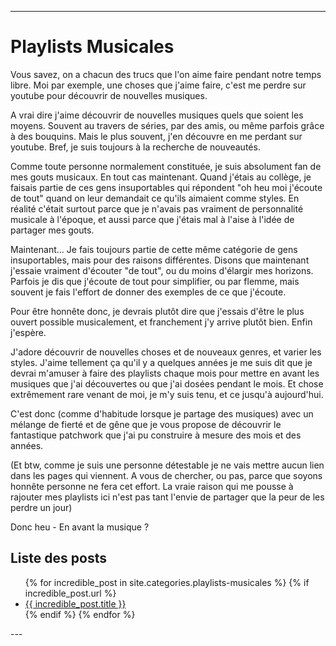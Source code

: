 
---
# Playlists Musicales
Vous savez, on a chacun des trucs que l'on aime faire pendant notre temps libre.
Moi par exemple, une choses que j'aime faire, c'est me perdre sur youtube pour découvrir de nouvelles musiques.

A vrai dire j'aime découvrir de nouvelles musiques quels que soient les moyens. Souvent au travers de séries, par des amis, ou même parfois grâce à des bouquins. Mais le plus souvent, j'en découvre en me perdant sur youtube. Bref, je suis toujours à la recherche de nouveautés.

Comme toute personne normalement constituée, je suis absolument fan de mes gouts musicaux. En tout cas maintenant. Quand j'étais au collège, je faisais partie de ces gens insuportables qui répondent "oh heu moi j'écoute de tout" quand on leur demandait ce qu'ils aimaient comme styles. En réalité c'était surtout parce que je n'avais pas vraiment de personnalité musicale à l'époque, et aussi parce que j'étais mal à l'aise à l'idée de partager mes gouts. 

Maintenant... Je fais toujours partie de cette même catégorie de gens insuportables, mais pour des raisons différentes.
Disons que maintenant j'essaie vraiment d'écouter "de tout", ou du moins d'élargir mes horizons. Parfois je dis que j'écoute de tout pour simplifier, ou par flemme, mais souvent je fais l'effort de donner des exemples de ce que j'écoute.

Pour être honnête donc, je devrais plutôt dire que j'essais d'être le plus ouvert possible musicalement, et franchement j'y arrive plutôt bien. Enfin j'espère.

J'adore découvrir de nouvelles choses et de nouveaux genres, et varier les styles. J'aime tellement ça qu'il y a quelques années je me suis dit que je devrai m'amuser à faire des playlists chaque mois pour mettre en avant les musiques que j'ai découvertes ou que j'ai dosées pendant le mois. Et chose extrêmement rare venant de moi, je m'y suis tenu, et ce jusqu'à aujourd'hui.

C'est donc (comme d'habitude lorsque je partage des musiques) avec un mélange de fierté et de gêne que je vous propose de découvrir le fantastique patchwork que j'ai pu construire à mesure des mois et des années. 

(Et btw, comme je suis une personne détestable je ne vais mettre aucun lien dans les pages qui viennent. A vous de chercher, ou pas, parce que soyons honnête personne ne fera cet effort. La vraie raison qui me pousse à rajouter mes playlists ici n'est pas tant l'envie de partager que la peur de les perdre un jour)

Donc heu - En avant la musique ?

## Liste des posts
<ul>
  {% for incredible_post in site.categories.playlists-musicales %}
    {% if incredible_post.url %}
        <li><a href="{{ site.baseurl }}/{{ incredible_post.url }}">{{ incredible_post.title }}</a></li>
    {% endif %}
  {% endfor %}
</ul>
--- 